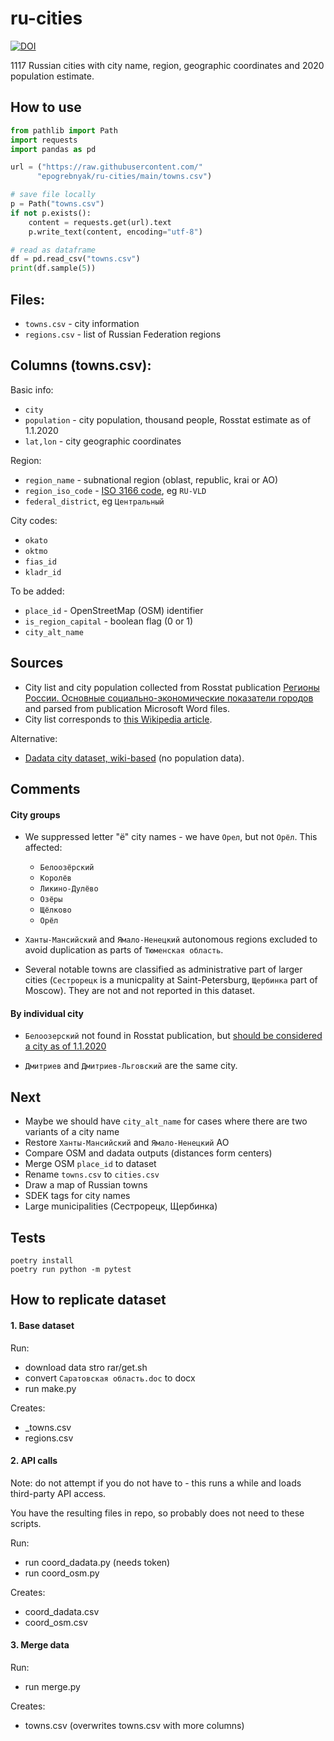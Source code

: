 # ru-cities

[![DOI](https://zenodo.org/badge/DOI/10.5281/zenodo.5151423.svg)](https://doi.org/10.5281/zenodo.5151423)

1117 Russian cities with city name, region, 
geographic coordinates and 2020 population estimate.

## How to use

```python 
from pathlib import Path
import requests
import pandas as pd

url = ("https://raw.githubusercontent.com/"
      "epogrebnyak/ru-cities/main/towns.csv")

# save file locally
p = Path("towns.csv")
if not p.exists():
    content = requests.get(url).text
    p.write_text(content, encoding="utf-8")

# read as dataframe
df = pd.read_csv("towns.csv")
print(df.sample(5))
```

## Files:

- `towns.csv` - city information
- `regions.csv` - list of Russian Federation regions

## Сolumns (towns.csv):

Basic info:

- `city`
- `population` - city population, thousand people, Rosstat estimate as of 1.1.2020
- `lat,lon` - city geographic coordinates 

Region:

- `region_name` - subnational region (oblast, republic, krai or AO)
- `region_iso_code` - [ISO 3166 code](https://en.wikipedia.org/wiki/ISO_3166-2:RU), eg `RU-VLD`
- `federal_district`, eg `Центральный`

City codes:

- `okato` 
- `oktmo` 
- `fias_id` 
- `kladr_id`

To be added:

- `place_id` - OpenStreetMap (OSM) identifier
- `is_region_capital` - boolean flag (0 or 1)
- `city_alt_name`


## Sources


- City list and city population collected from Rosstat publication [Регионы России. Основные социально-экономические показатели городов](https://rosstat.gov.ru/folder/210/document/13206) and parsed from publication Microsoft Word files.
- City list corresponds to [this Wikipedia article](https://ru.wikipedia.org/wiki/%D0%A1%D0%BF%D0%B8%D1%81%D0%BE%D0%BA_%D0%B3%D0%BE%D1%80%D0%BE%D0%B4%D0%BE%D0%B2_%D0%A0%D0%BE%D1%81%D1%81%D0%B8%D0%B8).

Alternative: 

- [Dadata city dataset, wiki-based](https://github.com/hflabs/city) (no population data).


## Comments

#### City groups

- We suppressed letter "ё" city names - we have `Орел`, but not `Орёл`. This affected:
  - `Белоозёрский`
  - `Королёв`
  - `Ликино-Дулёво`
  - `Озёры`
  - `Щёлково`
  - `Орёл`

- `Ханты-Мансийский` and `Ямало-Ненецкий` autonomous regions excluded to avoid duplication as parts of `Тюменская область`.

- Several notable towns are classified as administrative part of larger cities (`Сестрорецк` is a municpality at  Saint-Petersburg, `Щербинка` part of Moscow). They are not and not reported in this dataset.

#### By individual city

- `Белоозерский` not found in Rosstat publication, but [should be considered a city as of 1.1.2020](https://github.com/epogrebnyak/ru-cities/issues/5#issuecomment-886179980)

- `Дмитриев` and `Дмитриев-Льговский` are the same city.

## Next

- Maybe we should have `city_alt_name` for cases where there are two variants of a city name 
- Restore `Ханты-Мансийский` and `Ямало-Ненецкий` АО
- Compare OSM and dadata outputs (distances form centers)
- Merge OSM `place_id` to dataset 
- Rename `towns.csv` to `cities.csv`
- Draw a map of Russian towns
- SDEK tags for city names
- Large municipalities (Сестрорецк, Щербинка)


## Tests

```
poetry install
poetry run python -m pytest
```

## How to replicate dataset

#### 1. Base dataset

Run:

- download data stro rar/get.sh
- convert `Саратовская область.doc` to docx
- run make.py

Creates:

- _towns.csv
- regions.csv

#### 2. API calls

Note: do not attempt if you do not have to - this runs a while and loads third-party API access. 

You have the resulting files in repo,
so probably does not need to  these scripts.

Run:

- run coord_dadata.py (needs token)
- run coord_osm.py

Creates:

- coord_dadata.csv
- coord_osm.csv

#### 3. Merge data

Run:

- run merge.py

Creates:

- towns.csv (overwrites towns.csv with more columns)
